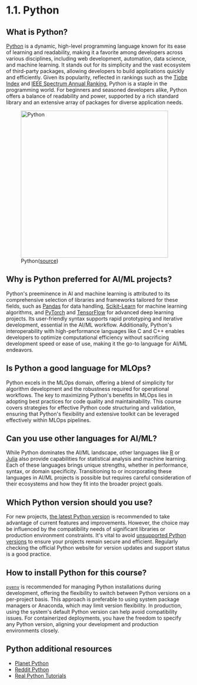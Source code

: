 # 1.1. Python

## What is Python?

[Python](https://www.python.org/) is a dynamic, high-level programming language known for its ease of learning and readability, making it a favorite among developers across various disciplines, including web development, automation, data science, and machine learning. It stands out for its simplicity and the vast ecosystem of third-party packages, allowing developers to build applications quickly and efficiently. Given its popularity, reflected in rankings such as the [Tiobe Index](https://www.tiobe.com/tiobe-index/) and [IEEE Spectrum Annual Ranking](https://spectrum.ieee.org/the-top-programming-languages-2023), Python is a staple in the programming world. For beginners and seasoned developers alike, Python offers a balance of readability and power, supported by a rich standard library and an extensive array of packages for diverse application needs.

<figure markdown="span">
  <img src="https://imgs.xkcd.com/comics/python.png" alt="Python" width=400" />
  <figcaption>Python(<a href="https://xkcd.com/353/">source</a>)</figcaption>
</figure>

## Why is Python preferred for AI/ML projects?

Python's preeminence in AI and machine learning is attributed to its comprehensive selection of libraries and frameworks tailored for these fields, such as [Pandas](https://pandas.pydata.org/) for data handling, [Scikit-Learn](https://scikit-learn.org/) for machine learning algorithms, and [PyTorch](https://pytorch.org/) and [TensorFlow](ttps://www.tensorflow.org) for advanced deep learning projects. Its user-friendly syntax supports rapid prototyping and iterative development, essential in the AI/ML workflow. Additionally, Python's interoperability with high-performance languages like C and C++ enables developers to optimize computational efficiency without sacrificing development speed or ease of use, making it the go-to language for AI/ML endeavors.

## Is Python a good language for MLOps?

Python excels in the MLOps domain, offering a blend of simplicity for algorithm development and the robustness required for operational workflows. The key to maximizing Python's benefits in MLOps lies in adopting best practices for code quality and maintainability. This course covers strategies for effective Python code structuring and validation, ensuring that Python's flexibility and extensive toolkit can be leveraged effectively within MLOps pipelines.

## Can you use other languages for AI/ML?

While Python dominates the AI/ML landscape, other languages like [R](https://www.r-project.org/) or [Julia](https://julialang.org/) also provide capabilities for statistical analysis and machine learning. Each of these languages brings unique strengths, whether in performance, syntax, or domain specificity. Transitioning to or incorporating these languages in AI/ML projects is possible but requires careful consideration of their ecosystems and how they fit into the broader project goals.

## Which Python version should you use?

For new projects, [the latest Python version](https://www.python.org/downloads/) is recommended to take advantage of current features and improvements. However, the choice may be influenced by the compatibility needs of significant libraries or production environment constraints. It's vital to avoid [unsupported Python versions](https://devguide.python.org/versions/) to ensure your projects remain secure and efficient. Regularly checking the official Python website for version updates and support status is a good practice.

## How to install Python for this course?

[`pyenv`](https://github.com/pyenv/pyenv) is recommended for managing Python installations during development, offering the flexibility to switch between Python versions on a per-project basis. This approach is preferable to using system package managers or Anaconda, which may limit version flexibility. In production, using the system's default Python version can help avoid compatibility issues. For containerized deployments, you have the freedom to specify any Python version, aligning your development and production environments closely.

## Python additional resources

- [Planet Python](https://planetpython.org/)
- [Reddit Python](https://www.reddit.com/r/Python/)
- [Real Python Tutorials](https://realpython.com/)